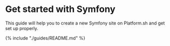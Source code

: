 # Get started with Symfony

This guide will help you to create a new Symfony site on Platform.sh and get set up properly.

{% include "./guides/README.md" %}
